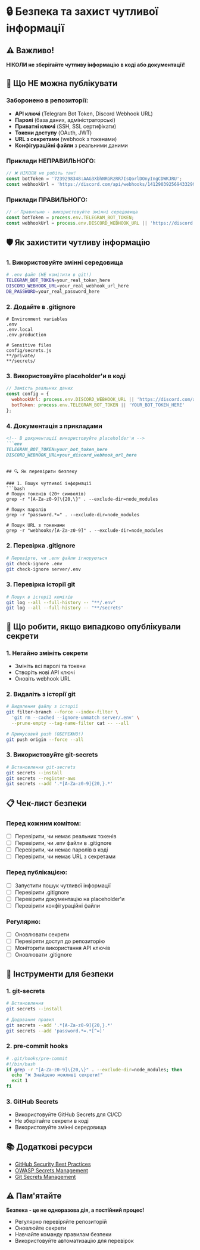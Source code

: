 # 🔒 Безпека та захист чутливої інформації

## ⚠️ Важливо!

**НІКОЛИ не зберігайте чутливу інформацію в коді або документації!**

## 🚨 Що НЕ можна публікувати

### Заборонено в репозиторії:
- **API ключі** (Telegram Bot Token, Discord Webhook URL)
- **Паролі** (база даних, адміністраторські)
- **Приватні ключі** (SSH, SSL сертифікати)
- **Токени доступу** (OAuth, JWT)
- **URL з секретами** (webhook з токенами)
- **Конфігураційні файли** з реальними даними

### Приклади НЕПРАВИЛЬНОГО:
```javascript
// ❌ НІКОЛИ не робіть так!
const botToken = '7239298348:AAG3XbhNRGRzRR7IsQorlDOnyIngCDWKJRU';
const webhookUrl = 'https://discord.com/api/webhooks/1412903925694332998/XDyrZ3asQ80y_NAdv_3lErNylvFUTru2pjZyzpjAm38XLs102DQ-LnUEZXNiPtmUuPWm';
```

### Приклади ПРАВИЛЬНОГО:
```javascript
// ✅ Правильно - використовуйте змінні середовища
const botToken = process.env.TELEGRAM_BOT_TOKEN;
const webhookUrl = process.env.DISCORD_WEBHOOK_URL || 'https://discord.com/api/webhooks/YOUR_WEBHOOK_ID/YOUR_WEBHOOK_TOKEN';
```

## 🛡️ Як захистити чутливу інформацію

### 1. Використовуйте змінні середовища
```bash
# .env файл (НЕ комітити в git!)
TELEGRAM_BOT_TOKEN=your_real_token_here
DISCORD_WEBHOOK_URL=your_real_webhook_url_here
DB_PASSWORD=your_real_password_here
```

### 2. Додайте в .gitignore
```gitignore
# Environment variables
.env
.env.local
.env.production

# Sensitive files
config/secrets.js
**/private/
**/secrets/
```

### 3. Використовуйте placeholder'и в коді
```javascript
// Замість реальних даних
const config = {
  webhookUrl: process.env.DISCORD_WEBHOOK_URL || 'https://discord.com/api/webhooks/YOUR_WEBHOOK_ID/YOUR_WEBHOOK_TOKEN',
  botToken: process.env.TELEGRAM_BOT_TOKEN || 'YOUR_BOT_TOKEN_HERE'
};
```

### 4. Документація з прикладами
```markdown
<!-- В документації використовуйте placeholder'и -->
```env
TELEGRAM_BOT_TOKEN=your_bot_token_here
DISCORD_WEBHOOK_URL=your_discord_webhook_url_here
```
```

## 🔍 Як перевірити безпеку

### 1. Пошук чутливої інформації
```bash
# Пошук токенів (20+ символів)
grep -r "[A-Za-z0-9]\{20,\}" . --exclude-dir=node_modules

# Пошук паролів
grep -r "password.*=" . --exclude-dir=node_modules

# Пошук URL з токенами
grep -r "webhooks/[A-Za-z0-9]" . --exclude-dir=node_modules
```

### 2. Перевірка .gitignore
```bash
# Перевірте, чи .env файли ігноруються
git check-ignore .env
git check-ignore server/.env
```

### 3. Перевірка історії git
```bash
# Пошук в історії комітів
git log --all --full-history -- "**/.env"
git log --all --full-history -- "**/secrets"
```

## 🚨 Що робити, якщо випадково опублікували секрети

### 1. Негайно змініть секрети
- Змініть всі паролі та токени
- Створіть нові API ключі
- Оновіть webhook URL

### 2. Видаліть з історії git
```bash
# Видалення файлу з історії
git filter-branch --force --index-filter \
  'git rm --cached --ignore-unmatch server/.env' \
  --prune-empty --tag-name-filter cat -- --all

# Примусовий push (ОБЕРЕЖНО!)
git push origin --force --all
```

### 3. Використовуйте git-secrets
```bash
# Встановлення git-secrets
git secrets --install
git secrets --register-aws
git secrets --add '.*[A-Za-z0-9]{20,}.*'
```

## 📋 Чек-лист безпеки

### Перед кожним комітом:
- [ ] Перевірити, чи немає реальних токенів
- [ ] Перевірити, чи .env файли в .gitignore
- [ ] Перевірити, чи немає паролів в коді
- [ ] Перевірити, чи немає URL з секретами

### Перед публікацією:
- [ ] Запустити пошук чутливої інформації
- [ ] Перевірити .gitignore
- [ ] Перевірити документацію на placeholder'и
- [ ] Перевірити конфігураційні файли

### Регулярно:
- [ ] Оновлювати секрети
- [ ] Перевіряти доступ до репозиторію
- [ ] Моніторити використання API ключів
- [ ] Оновлювати .gitignore

## 🔧 Інструменти для безпеки

### 1. git-secrets
```bash
# Встановлення
git secrets --install

# Додавання правил
git secrets --add '.*[A-Za-z0-9]{20,}.*'
git secrets --add 'password.*=.*[^=]'
```

### 2. pre-commit hooks
```bash
# .git/hooks/pre-commit
#!/bin/bash
if grep -r "[A-Za-z0-9]\{20,\}" . --exclude-dir=node_modules; then
  echo "❌ Знайдено можливі секрети!"
  exit 1
fi
```

### 3. GitHub Secrets
- Використовуйте GitHub Secrets для CI/CD
- Не зберігайте секрети в коді
- Використовуйте змінні середовища

## 📚 Додаткові ресурси

- [GitHub Security Best Practices](https://docs.github.com/en/code-security)
- [OWASP Secrets Management](https://owasp.org/www-project-secrets-management/)
- [Git Secrets Management](https://git-scm.com/book/en/v2/Git-Tools-Signing-Your-Work)

## ⚠️ Пам'ятайте

**Безпека - це не одноразова дія, а постійний процес!**

- Регулярно перевіряйте репозиторій
- Оновлюйте секрети
- Навчайте команду правилам безпеки
- Використовуйте автоматизацію для перевірок
